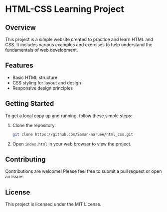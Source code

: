 # HTML-CSS Learning Project

## Overview
This project is a simple website created to practice and learn HTML and CSS. It includes various examples and exercises to help understand the fundamentals of web development.

## Features
- Basic HTML structure
- CSS styling for layout and design
- Responsive design principles

## Getting Started
To get a local copy up and running, follow these simple steps:

1. Clone the repository:
   ```bash
   git clone https://github.com/Saman-naruee/html_css.git
   ```
2. Open `index.html` in your web browser to view the project.

## Contributing
Contributions are welcome! Please feel free to submit a pull request or open an issue.

## License
This project is licensed under the MIT License.
